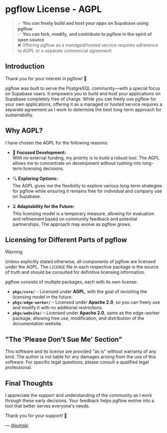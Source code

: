 # pgflow License - AGPL

> ✅ **You can freely build and host your apps on Supabase using pgflow**  
> ✅ **You can fork, modify, and contribute to pgflow in the spirit of open source**  
> ❌ Offering pgflow as a managed/hosted service requires adherence to AGPL or a separate commercial agreement

## Introduction

Thank you for your interest in pgflow! 🙏

pgflow was built to serve the PostgreSQL community—with a special focus on Supabase users. It empowers you to build and host your applications on Supabase completely free of charge. While you can freely use pgflow for your own applications, offering it as a managed or hosted service requires a separate agreement as I work to determine the best long-term approach for sustainability.

## Why AGPL?

I have chosen the AGPL for the following reasons:

- 🚀 **Focused Development:**  
  With no external funding, my priority is to build a robust tool. The AGPL allows me to concentrate on development without rushing into long-term licensing decisions.

- 🔍 **Exploring Options:**  
  The AGPL gives me the flexibility to explore various long-term strategies for pgflow while ensuring it remains free for individual and company use on Supabase.

- ⏳ **Adaptability for the Future:**  
  This licensing model is a temporary measure, allowing for evaluation and refinement based on community feedback and potential partnerships. The approach may evolve as pgflow grows.

## Licensing for Different Parts of pgflow

> [!WARNING]
> Unless explicitly stated otherwise, all components of pgflow are licensed under the AGPL. The `LICENSE` file in each respective package is the source of truth and should be consulted for definitive licensing information.

pgflow consists of multiple packages, each with its own license:

- **`pkgs/core/`** – Licensed under **AGPL**, with the goal of revisiting the licensing model in the future.  
- **`pkgs/edge-worker/`** – Licensed under **Apache 2.0**, so you can freely use and modify it with no additional restrictions.
- **`pkgs/website/`** – Licensed under **Apache 2.0**, same as the edge-worker package, allowing free use, modification, and distribution of the documentation website.

## "The 'Please Don't Sue Me' Section"

This software and its license are provided "as is" without warranty of any kind. The author is not liable for any damages arising from the use of this software. For specific legal questions, please consult a qualified legal professional.

## Final Thoughts

I appreciate the support and understanding of the community as I work through these early decisions. Your feedback helps pgflow evolve into a tool that better serves everyone's needs.

Thank you for your support! 💚

— [@jumski](https://github.com/jumski)
